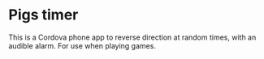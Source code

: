 # Pigs timer

This is a Cordova phone app to reverse direction at random times,
with an audible alarm. For use when playing games.
